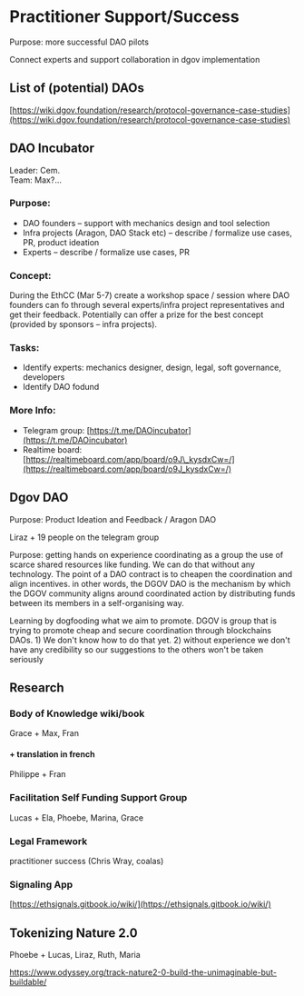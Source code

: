 # Practitioner Support/Success

Purpose: more successful DAO pilots

Connect experts and support collaboration in dgov implementation

## List of \(potential\) DAOs

[https://wiki.dgov.foundation/research/protocol-governance-case-studies](https://wiki.dgov.foundation/research/protocol-governance-case-studies)

## DAO Incubator

Leader: Cem.  
Team: Max?...

### **Purpose:**

* DAO founders – support with mechanics design and tool selection
* Infra projects \(Aragon, DAO Stack etc\) – describe / formalize use cases, PR, product ideation
* Experts – describe / formalize use cases, PR

### Concept:

During the EthCC  \(Mar 5-7\) create a workshop space / session where DAO founders can fo through several experts/infra project representatives and get their feedback. Potentially can offer a prize for the best concept \(provided by sponsors – infra projects\).

### Tasks:

* Identify experts: mechanics designer, design, legal, soft governance, developers
* Identify DAO fodund

### More Info:

* Telegram group: [https://t.me/DAOincubator](https://t.me/DAOincubator)
* Realtime board: [https://realtimeboard.com/app/board/o9J\_kysdxCw=/](https://realtimeboard.com/app/board/o9J_kysdxCw=/)

## Dgov DAO

Purpose: Product Ideation and Feedback / Aragon DAO

Liraz + 19 people on the telegram group

Purpose: getting hands on experience coordinating as a group the use of scarce shared resources like funding. We can do that without any technology. The point of a DAO contract is to cheapen the coordination and align incentives. in other words, the DGOV DAO is the mechanism by which the DGOV community aligns around coordinated action by distributing funds between its members in a self-organising way.

Learning by dogfooding what we aim to promote. DGOV is group that is trying to promote cheap and secure coordination through blockchains DAOs. 1\) We don't know how to do that yet. 2\) without experience we don't have any credibility so our suggestions to the others won't be taken seriously

## Research

### Body of Knowledge wiki/book

Grace + Max, Fran

#### + translation in french

Philippe + Fran

### Facilitation Self Funding Support Group

Lucas + Ela, Phoebe, Marina, Grace

### Legal Framework

practitioner success \(Chris Wray, coalas\)

### Signaling App

[https://ethsignals.gitbook.io/wiki/](https://ethsignals.gitbook.io/wiki/)

## Tokenizing Nature 2.0

Phoebe + Lucas, Liraz, Ruth, Maria

[https://www.odyssey.org/track-nature2-0-build-the-unimaginable-but-buildable/ ](https://www.odyssey.org/track-nature2-0-build-the-unimaginable-but-buildable/%20)

